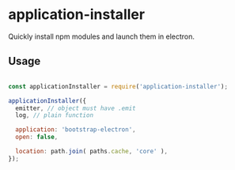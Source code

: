 # application-installer
Quickly install npm modules and launch them in electron.

## Usage

```JavaScript

const applicationInstaller = require('application-installer');

applicationInstaller({
  emitter, // object must have .emit
  log, // plain function

  application: 'bootstrap-electron',
  open: false,

  location: path.join( paths.cache, 'core' ),
});

```
